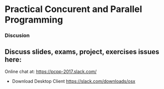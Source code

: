 # Practical Concurent and Parallel Programming

### Discusion

Discuss slides, exams, project, exercises issues here:
---
Online chat at: https://pcpp-2017.slack.com/

* Download Desktop Client https://slack.com/downloads/osx
